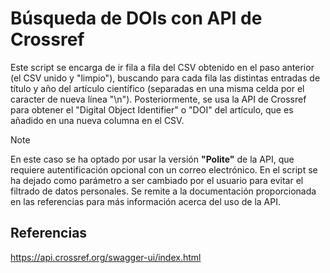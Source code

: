 # Búsqueda de DOIs con API de Crossref
Este script se encarga de ir fila a fila del CSV obtenido en el paso anterior (el CSV unido y "limpio"), buscando para cada fila las distintas entradas de título y año del artículo científico (separadas en una misma celda por el caracter de nueva línea "\n").
Posteriormente, se usa la API de Crossref para obtener el "Digital Object Identifier" o "DOI" del artículo, que es añadido en una nueva columna en el CSV.

>[!NOTE]
> En este caso se ha optado por usar la versión **"Polite"** de la API, que requiere autentificación opcional con un correo electrónico. En el script se ha dejado como parámetro a ser cambiado por el usuario para evitar el filtrado de datos personales.
> Se remite a la documentación proporcionada en las referencias para más información acerca del uso de la API.

## Referencias
https://api.crossref.org/swagger-ui/index.html